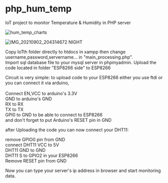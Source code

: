 # php_hum_temp
IoT project to monitor Temperature &amp; Humidity in PHP server

![hum_temp_charts](https://user-images.githubusercontent.com/64654197/132410671-d1ed2414-d3c9-48b6-b5a1-cccddb30876e.png)


![IMG_20210902_204314672 NIGHT](https://user-images.githubusercontent.com/64654197/132410297-740b5292-cf44-4900-8911-73a1002acbbe.jpg)


Copy IoTth folder directly to htdocs in xampp then change username,password,servername... in "main_processing.php".<br/>
Import sql database file to your mysql server in phpmyadmin.
Upload the code located in folder "ESP8266 side" to ESP8266

Circuit is very simple: to upload code to your ESP8266 either you use ftdi or you can connect it via arduino,<br/>
<br/>
Connect EN,VCC to arduino's 3.3V<br/>
GND to arduino's GND<br/>
RX to RX<br/>
TX to TX<br/>
GPI0 to GND to be able to connect to ESP8266 <br/>
and don't forget to put Arduino's RESET pin in GND<br/>

after Uploading the code you can now connect your DHT11:<br/>

remove GPIO0 pin from GND<br/>
connect DHT11 VCC to 5V<br/>
DHT11 GND to GND<br/>
DHT11 S to GPIO2 in your ESP8266<br/>
Remove RESET pin from GND<br/>


Now you can type your server's ip address in browser and start monitoring data.


